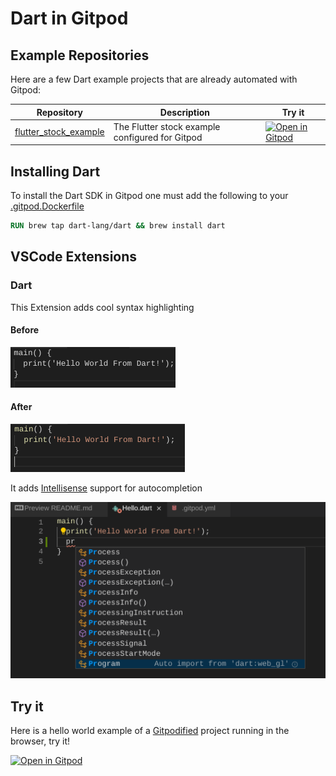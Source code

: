 # Dart in Gitpod

## Example Repositories

Here are a few Dart example projects that are already automated with Gitpod:

<div class="table-container">

| Repository | Description | Try it |
|------|----------------|-----------|
|[flutter_stock_example](https://github.com/gitpod-io/flutter_stock_example)|The Flutter stock example configured for Gitpod|[![Open in Gitpod](https://gitpod.io/button/open-in-gitpod.svg)](https://gitpod.io/#https://github.com/gitpod-io/flutter_stock_example)|

## Installing Dart

To install the Dart SDK in Gitpod one must add the following to your [.gitpod.Dockerfile](https://gitpod.io/docs/config-docker)

```Dockerfile
RUN brew tap dart-lang/dart && brew install dart
```

## VSCode Extensions

### Dart

This Extension adds cool syntax highlighting

#### Before

![An image before the syntax highlighting](images/BeforeSyntaxHighlighting.png)

#### After

![An image after adding the syntax highlighting](images/AfterSyntaxHighlighting.png)


It adds [Intellisense](https://code.visualstudio.com/docs/editor/intellisense) support for autocompletion

![Dart intellisense example](images/DartIntellisenseExample.png)

## Try it

Here is a hello world example of a [Gitpodified](https://www.gitpod.io/blog/gitpodify/) project running in the browser, try it!

[![Open in Gitpod](https://gitpod.io/button/open-in-gitpod.svg)](https://gitpod.io/#https://github.com/gitpod-io/Gitpod-Dart)
